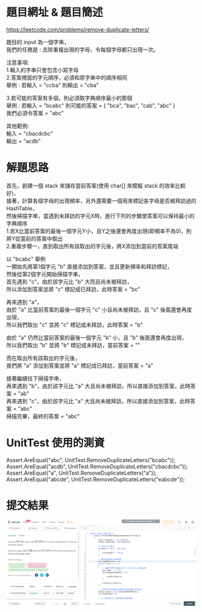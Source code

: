 # 題目網址 & 題目簡述  
https://leetcode.com/problems/remove-duplicate-letters/  
  
題目的 input 為一個字串，  
我們的任務是 : 去除重複出現的字母，令每個字母都只出現一次。  
  
注意事項:  
1.輸入的字串只會包含小寫字母  
2.答案裡面的字元順序，必須和原字串中的順序相同  
舉例 : 若輸入 = "ccba" 則輸出 = "cba"  
  
3.若可能的答案有多個，則必須取字典順序最小的那個  
舉例 : 若輸入 = "bcabc" 則可能的答案 = { "bca", "bac", "cab", "abc" }  
我們必須令答案 = "abc"  
  
其他範例:  
輸入 = "cbacdcbc"  
輸出 = "acdb"  
  
# 解題思路  
首先，創建一個 stack 來儲存當前答案(使用 char[] 來模擬 stack 的效率比較好)，  
接著，計算各個字母的出現頻率，另外還需要一個用來標記各字母是否被拜訪過的 HashTable，  
然後掃描字串，當遇到未拜訪的字元X時，進行下列的步驟使答案可以保持最小的字典順序  
1.若X比當前答案的最後一個字元Y小，且Y之後還會再度出現(即頻率不為0)，則將Y從當前的答案中取出  
2.重複步驟一，直到取出所有該取出的字元後，將X添加到當前的答案尾端  
  
以 "bcabc" 舉例  
一開始先將第1個字元 "b" 直接添加到答案，並且更新頻率和拜訪標記，  
然後從第2個字元開始掃描字串，  
首先遇到 "c"，由於該字元比 "b" 大而且尚未被拜訪，  
所以添加到答案並將 "c" 標記成已拜訪，此時答案 = "bc"  
  
再來遇到 "a"，  
由於 "a" 比當前答案的最後一個字元 "c" 小且尚未被拜訪，且 "c" 後面還會再度出現，  
所以我們取出 "c" 並將 "c" 標記成未拜訪，此時答案 = "b"  
  
由於 "a" 仍然比當前答案的最後一個字元 "b" 小，且 "b" 後面還會再度出現，  
所以我們取出 "b" 並將 "b" 標記成未拜訪，當前答案 = ""  
  
而在取出所有該取出的字元後，  
我們將 "a" 添加到答案並將 "a" 標記成已拜訪，當前答案 = "a"  
  
接著繼續往下掃描字串，  
再來遇到 "b"，由於該字元比 "a" 大且尚未被拜訪，所以直接添加到答案，此時答案 = "ab"  
再來遇到 "c"，由於該字元比 "a" 大且尚未被拜訪，所以直接添加到答案，此時答案 = "abc"  
掃描完畢，最終的答案 = "abc"  
  
# UnitTest 使用的測資  
Assert.AreEqual("abc", UnitTest.RemoveDuplicateLetters("bcabc"));  
Assert.AreEqual("acdb", UnitTest.RemoveDuplicateLetters("cbacdcbc"));  
Assert.AreEqual("a", UnitTest.RemoveDuplicateLetters("a"));  
Assert.AreEqual("abcde", UnitTest.RemoveDuplicateLetters("eabcde"));  
  
# 提交結果  
![image](https://raw.githubusercontent.com/Jacky20200711/LeetCode/master/Q316(Remove%20Duplicate%20Letters)/SuccessShot.PNG)  
&emsp;  
&emsp;  
